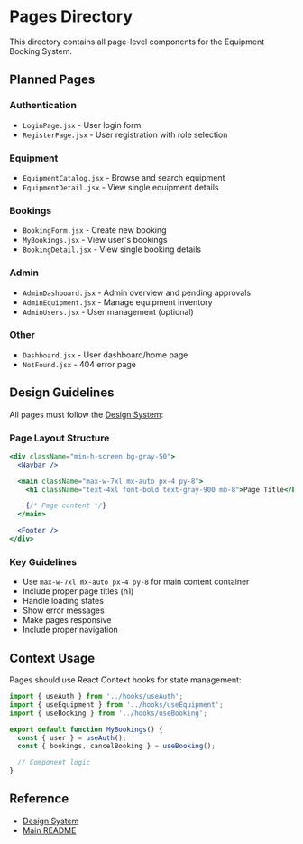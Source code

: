 # Pages Directory

This directory contains all page-level components for the Equipment Booking System.

## Planned Pages

### Authentication
- `LoginPage.jsx` - User login form
- `RegisterPage.jsx` - User registration with role selection

### Equipment
- `EquipmentCatalog.jsx` - Browse and search equipment
- `EquipmentDetail.jsx` - View single equipment details

### Bookings
- `BookingForm.jsx` - Create new booking
- `MyBookings.jsx` - View user's bookings
- `BookingDetail.jsx` - View single booking details

### Admin
- `AdminDashboard.jsx` - Admin overview and pending approvals
- `AdminEquipment.jsx` - Manage equipment inventory
- `AdminUsers.jsx` - User management (optional)

### Other
- `Dashboard.jsx` - User dashboard/home page
- `NotFound.jsx` - 404 error page

## Design Guidelines

All pages must follow the [Design System](../../../docs/DESIGN_SYSTEM.md):

### Page Layout Structure
```jsx
<div className="min-h-screen bg-gray-50">
  <Navbar />

  <main className="max-w-7xl mx-auto px-4 py-8">
    <h1 className="text-4xl font-bold text-gray-900 mb-8">Page Title</h1>

    {/* Page content */}
  </main>

  <Footer />
</div>
```

### Key Guidelines
- Use `max-w-7xl mx-auto px-4 py-8` for main content container
- Include proper page titles (h1)
- Handle loading states
- Show error messages
- Make pages responsive
- Include proper navigation

## Context Usage

Pages should use React Context hooks for state management:

```jsx
import { useAuth } from '../hooks/useAuth';
import { useEquipment } from '../hooks/useEquipment';
import { useBooking } from '../hooks/useBooking';

export default function MyBookings() {
  const { user } = useAuth();
  const { bookings, cancelBooking } = useBooking();

  // Component logic
}
```

## Reference

- [Design System](../../../docs/DESIGN_SYSTEM.md)
- [Main README](../../../README.md)
